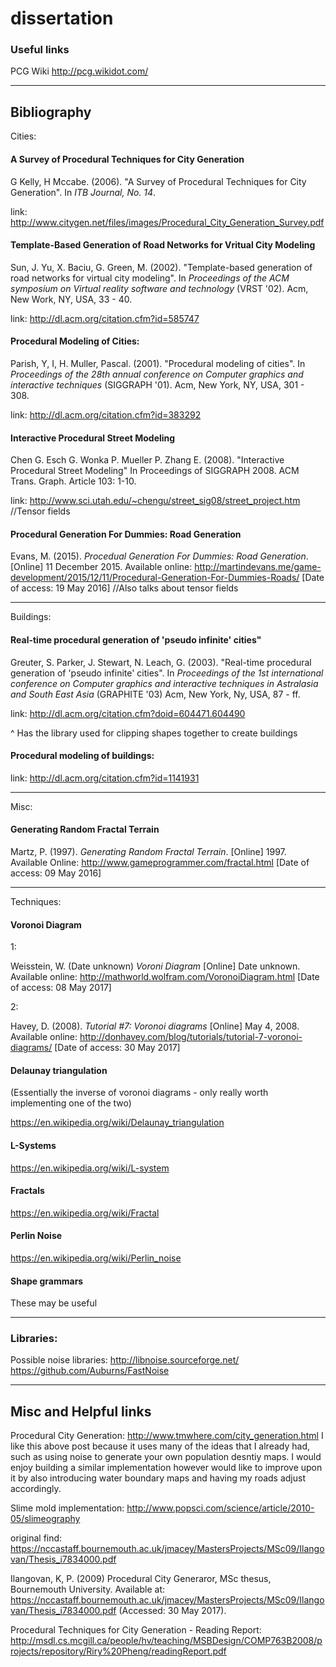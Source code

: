 # dissertation

### Useful links

PCG Wiki
http://pcg.wikidot.com/

---

## Bibliography


Cities:

#### A Survey of Procedural Techniques for City Generation

G Kelly, H Mccabe. (2006). "A Survey of Procedural Techniques for City Generation". In *ITB Journal, No. 14*.

link: http://www.citygen.net/files/images/Procedural_City_Generation_Survey.pdf

#### Template-Based Generation of Road Networks for Vritual City Modeling

Sun, J. Yu, X. Baciu, G. Green, M. (2002). "Template-based generation of road networks for virtual city modeling". In *Proceedings of the ACM symposium on Virtual reality software and technology* (VRST '02). Acm, New Work, NY, USA, 33 - 40.

link: http://dl.acm.org/citation.cfm?id=585747

#### Procedural Modeling of Cities:

Parish, Y, I, H. Muller, Pascal. (2001). "Procedural modeling of cities". In *Proceedings of the 28th annual conference on Computer graphics and interactive techniques* (SIGGRAPH '01). Acm, New York, NY, USA, 301 - 308.

link: http://dl.acm.org/citation.cfm?id=383292

#### Interactive Procedural Street Modeling

Chen G. Esch G. Wonka P. Mueller P. Zhang E. (2008). "Interactive Procedural Street Modeling" In Proceedings of SIGGRAPH 2008. ACM Trans. Graph. Article 103: 1-10.

link: http://www.sci.utah.edu/~chengu/street_sig08/street_project.htm //Tensor fields

#### Procedural Generation For Dummies: Road Generation

Evans, M. (2015). *Procedual Generation For Dummies: Road Generation*. [Online] 11 December 2015. Available online: http://martindevans.me/game-development/2015/12/11/Procedural-Generation-For-Dummies-Roads/ [Date of access: 19 May 2016]
//Also talks about tensor fields

---

Buildings:

#### Real-time procedural generation of 'pseudo infinite' cities"

Greuter, S. Parker, J. Stewart, N. Leach, G. (2003). "Real-time procedural generation of 'pseudo infinite' cities". In *Proceedings of the 1st international conference on Computer graphics and interactive techniques in Astralasia and South East Asia* (GRAPHITE '03) Acm, New York, Ny, USA, 87 - ff.

link: http://dl.acm.org/citation.cfm?doid=604471.604490

^ Has the library used for clipping shapes together to create buildings

#### Procedural modeling of buildings:

link: http://dl.acm.org/citation.cfm?id=1141931

---

Misc:

#### Generating Random Fractal Terrain

Martz, P. (1997). *Generating Random Fractal Terrain*. [Online] 1997. Available Online: http://www.gameprogrammer.com/fractal.html [Date of access: 09 May 2016]

---

Techniques:

#### Voronoi Diagram

1:

Weisstein, W. (Date unknown) *Voroni Diagram* [Online] Date unknown. Available online: http://mathworld.wolfram.com/VoronoiDiagram.html [Date of access: 08 May 2017]

2:

Havey, D. (2008). *Tutorial #7: Voronoi diagrams* [Online] May 4, 2008. Available online: http://donhavey.com/blog/tutorials/tutorial-7-voronoi-diagrams/ [Date of access: 30 May 2017]


#### Delaunay triangulation

(Essentially the inverse of voronoi diagrams - only really worth implementing one of the two)

https://en.wikipedia.org/wiki/Delaunay_triangulation

#### L-Systems

https://en.wikipedia.org/wiki/L-system

#### Fractals

https://en.wikipedia.org/wiki/Fractal

#### Perlin Noise

https://en.wikipedia.org/wiki/Perlin_noise

#### Shape grammars
These may be useful


---

### Libraries:

Possible noise libraries:
http://libnoise.sourceforge.net/
https://github.com/Auburns/FastNoise

---

## Misc and Helpful links

Procedural City Generation: http://www.tmwhere.com/city_generation.html
I like this above post because it uses many of the ideas that I already had, such as using noise to generate your own population desntiy maps. I would enjoy building a similar implementation however would like to improve upon it by also introducing water boundary maps and having my roads adjust accordingly.

Slime mold implementation: http://www.popsci.com/science/article/2010-05/slimeography

original find: https://nccastaff.bournemouth.ac.uk/jmacey/MastersProjects/MSc09/Ilangovan/Thesis_i7834000.pdf

Ilangovan, K, P. (2009) Procedural City Generaror, MSc thesus, Bournemouth University. Available at: https://nccastaff.bournemouth.ac.uk/jmacey/MastersProjects/MSc09/Ilangovan/Thesis_i7834000.pdf (Accessed: 30 May 2017).


Procedural Techniques for City Generation - Reading Report:  http://msdl.cs.mcgill.ca/people/hv/teaching/MSBDesign/COMP763B2008/projects/repository/Riry%20Pheng/readingReport.pdf